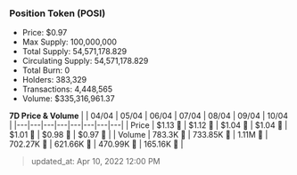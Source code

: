 
  ### Position Token (POSI)
  - Price: $0.97
  - Max Supply: 100,000,000
  - Total Supply: 54,571,178.829
  - Circulating Supply: 54,571,178.829
  - Total Burn: 0
  - Holders: 383,329
  - Transactions: 4,448,565
  - Volume: $335,316,961.37

  **7D Price & Volume**
  | | 04&#x2F;04 | 05&#x2F;04 | 06&#x2F;04 | 07&#x2F;04 | 08&#x2F;04 | 09&#x2F;04 | 10&#x2F;04 |
  |---|---|---|---|---|---|---|---|
  | Price | $1.13 🔻 | $1.12 🔻 | $1.04 🔻 | $1.04 🔻 | $1.01 🔻 | $0.98 🔻 | $0.97 🔻 |
  | Volume | 783.3K 🔻 | 733.85K 🔻 | 1.11M 🚀 | 702.27K 🔻 | 621.66K 🔻 | 470.99K 🔻 | 165.16K 🔻 |

  > updated_at: Apr 10, 2022 12:00 PM
